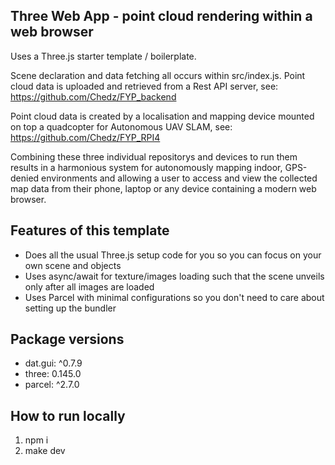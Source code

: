 ## Three Web App - point cloud rendering within a web browser

Uses a Three.js starter template / boilerplate. 

Scene declaration and data fetching all occurs within src/index.js. Point cloud data is uploaded and retrieved from a Rest API server, see: https://github.com/Chedz/FYP_backend

Point cloud data is created by a localisation and mapping device mounted on top a quadcopter for Autonomous UAV SLAM, see: https://github.com/Chedz/FYP_RPI4

Combining these three individual repositorys and devices to run them results in a harmonious system for autonomously mapping indoor, GPS-denied environments and allowing a user to access and view the collected map data from their phone, laptop or any device containing a modern web browser.

## Features of this template
- Does all the usual Three.js setup code for you so you can focus on your own scene and objects
- Uses async/await for texture/images loading such that the scene unveils only after all images are loaded
- Uses Parcel with minimal configurations so you don't need to care about setting up the bundler

## Package versions

- dat.gui: ^0.7.9
- three: 0.145.0
- parcel: ^2.7.0

## How to run locally

1. npm i
2. make dev
